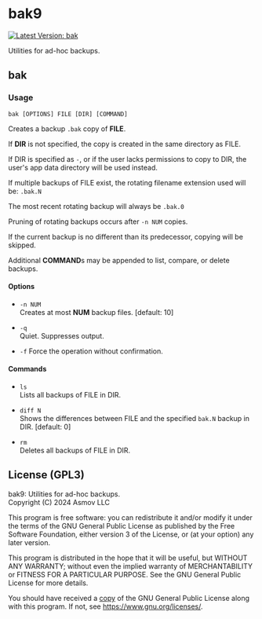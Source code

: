 bak9
================================================================================
[![Latest Version: bak]][crates.io:bak]

[Latest Version: bak]: https://img.shields.io/crates/v/bak9.svg
[crates.io:bak]: https://crates.io/crates/bak9

Utilities for ad-hoc backups.


bak
--------------------------------------------------------------------------------

### Usage

`bak [OPTIONS] FILE [DIR] [COMMAND]`

Creates a backup `.bak` copy of **FILE**.

If **DIR** is not specified, the copy is created in the same directory as FILE.

If DIR is specified as `-`, or if the user lacks permissions to copy to DIR, the
user's app data directory will be used instead.

If multiple backups of FILE exist, the rotating filename extension used will be: `.bak.N`

The most recent rotating backup will always be `.bak.0` 

Pruning of rotating backups occurs after `-n NUM` copies. 

If the current backup is no different than its predecessor, copying will be skipped. 

Additional **COMMAND**s may be appended to list, compare, or delete backups.

#### Options

- `-n NUM`  
Creates at most **NUM** backup files. [default: 10] 

- `-q`  
Quiet. Suppresses output.

- `-f`
Force the operation without confirmation.

#### Commands

- `ls`  
Lists all backups of FILE in DIR.

- `diff N`  
Shows the differences between FILE and the specified `bak.N` backup in DIR. [default: 0]

- `rm`  
Deletes all backups of FILE in DIR.

License (GPL3)
--------------------------------------------------------------------------------
bak9: Utilities for ad-hoc backups.  
Copyright (C) 2024 Asmov LLC  

This program is free software: you can redistribute it and/or modify
it under the terms of the GNU General Public License as published by
the Free Software Foundation, either version 3 of the License, or
(at your option) any later version.

This program is distributed in the hope that it will be useful,
but WITHOUT ANY WARRANTY; without even the implied warranty of
MERCHANTABILITY or FITNESS FOR A PARTICULAR PURPOSE.  See the
GNU General Public License for more details.

You should have received a [copy](./LICENSE.txt) of the GNU General Public License
along with this program.  If not, see <https://www.gnu.org/licenses/>.

